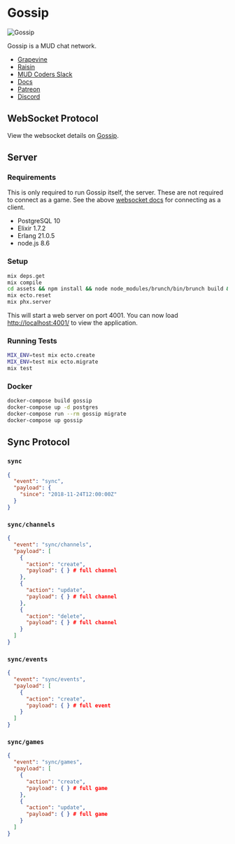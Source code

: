 # Gossip

![Gossip](https://gossip.haus/images/gossip.png)

Gossip is a MUD chat network.

- [Grapevine](https://github.com/oestrich/grapevine)
- [Raisin](https://github.com/oestrich/raisin)
- [MUD Coders Slack](https://slack.mudcoders.com/)
- [Docs](https://gossip.haus/docs)
- [Patreon](https://www.patreon.com/exventure)
- [Discord](https://discord.gg/GPEa6dB)

## WebSocket Protocol

View the websocket details on [Gossip][websocket-docs].

## Server

### Requirements

This is only required to run Gossip itself, the server. These are not required to connect as a game. See the above [websocket docs][websocket-docs] for connecting as a client.

- PostgreSQL 10
- Elixir 1.7.2
- Erlang 21.0.5
- node.js 8.6

### Setup

```bash
mix deps.get
mix compile
cd assets && npm install && node node_modules/brunch/bin/brunch build && cd ..
mix ecto.reset
mix phx.server
```

This will start a web server on port 4001. You can now load [http://localhost:4001/](http://localhost:4001/) to view the application.

### Running Tests

```bash
MIX_ENV=test mix ecto.create
MIX_ENV=test mix ecto.migrate
mix test
```

### Docker

```bash
docker-compose build gossip
docker-compose up -d postgres
docker-compose run --rm gossip migrate
docker-compose up gossip
```

[websocket-docs]: https://gossip.haus/docs

## Sync Protocol

### `sync`

```json
{
  "event": "sync",
  "payload": {
    "since": "2018-11-24T12:00:00Z"
  }
}
```

### `sync/channels`

```json
{
  "event": "sync/channels",
  "payload": [
    {
      "action": "create",
      "payload": { } # full channel
    },
    {
      "action": "update",
      "payload": { } # full channel
    },
    {
      "action": "delete",
      "payload": { } # full channel
    }
  ]
}
```

### `sync/events`

```json
{
  "event": "sync/events",
  "payload": [
    {
      "action": "create",
      "payload": { } # full event
    }
  ]
}
```

### `sync/games`

```json
{
  "event": "sync/games",
  "payload": [
    {
      "action": "create",
      "payload": { } # full game
    },
    {
      "action": "update",
      "payload": { } # full game
    }
  ]
}
```
